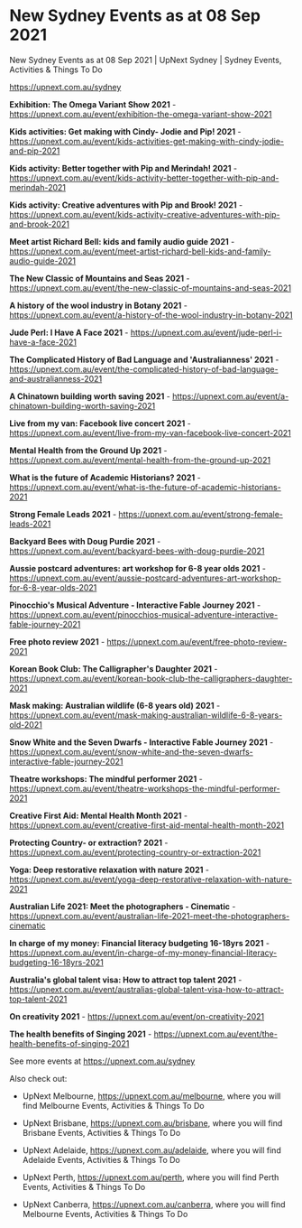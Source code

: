 # New Sydney Events as at 08 Sep 2021
New Sydney Events as at 08 Sep 2021 | UpNext Sydney | Sydney Events, Activities &amp; Things To Do

https://upnext.com.au/sydney


**Exhibition: The Omega Variant Show 2021** - https://upnext.com.au/event/exhibition-the-omega-variant-show-2021

**Kids activities: Get making with Cindy- Jodie and Pip! 2021** - https://upnext.com.au/event/kids-activities-get-making-with-cindy-jodie-and-pip-2021

**Kids activity: Better together with Pip and Merindah! 2021** - https://upnext.com.au/event/kids-activity-better-together-with-pip-and-merindah-2021

**Kids activity: Creative adventures with Pip and Brook! 2021** - https://upnext.com.au/event/kids-activity-creative-adventures-with-pip-and-brook-2021

**Meet artist Richard Bell: kids and family audio guide 2021** - https://upnext.com.au/event/meet-artist-richard-bell-kids-and-family-audio-guide-2021

**The New Classic of Mountains and Seas 2021** - https://upnext.com.au/event/the-new-classic-of-mountains-and-seas-2021

**A history of the wool industry in Botany 2021** - https://upnext.com.au/event/a-history-of-the-wool-industry-in-botany-2021

**Jude Perl: I Have A Face 2021** - https://upnext.com.au/event/jude-perl-i-have-a-face-2021

**The Complicated History of Bad Language and 'Australianness' 2021** - https://upnext.com.au/event/the-complicated-history-of-bad-language-and-australianness-2021

**A Chinatown building worth saving 2021** - https://upnext.com.au/event/a-chinatown-building-worth-saving-2021

**Live from my van: Facebook live concert 2021** - https://upnext.com.au/event/live-from-my-van-facebook-live-concert-2021

**Mental Health from the Ground Up 2021** - https://upnext.com.au/event/mental-health-from-the-ground-up-2021

**What is the future of Academic Historians? 2021** - https://upnext.com.au/event/what-is-the-future-of-academic-historians-2021

**Strong Female Leads 2021** - https://upnext.com.au/event/strong-female-leads-2021

**Backyard Bees with Doug Purdie 2021** - https://upnext.com.au/event/backyard-bees-with-doug-purdie-2021

**Aussie postcard adventures: art workshop for 6-8 year olds 2021** - https://upnext.com.au/event/aussie-postcard-adventures-art-workshop-for-6-8-year-olds-2021

**Pinocchio's Musical Adventure - Interactive Fable Journey 2021** - https://upnext.com.au/event/pinocchios-musical-adventure-interactive-fable-journey-2021

**Free photo review 2021** - https://upnext.com.au/event/free-photo-review-2021

**Korean Book Club: The Calligrapher's Daughter 2021** - https://upnext.com.au/event/korean-book-club-the-calligraphers-daughter-2021

**Mask making: Australian wildlife (6-8 years old) 2021** - https://upnext.com.au/event/mask-making-australian-wildlife-6-8-years-old-2021

**Snow White and the Seven Dwarfs - Interactive Fable Journey 2021** - https://upnext.com.au/event/snow-white-and-the-seven-dwarfs-interactive-fable-journey-2021

**Theatre workshops: The mindful performer 2021** - https://upnext.com.au/event/theatre-workshops-the-mindful-performer-2021

**Creative First Aid: Mental Health Month 2021** - https://upnext.com.au/event/creative-first-aid-mental-health-month-2021

**Protecting Country- or extraction? 2021** - https://upnext.com.au/event/protecting-country-or-extraction-2021

**Yoga: Deep restorative relaxation with nature 2021** - https://upnext.com.au/event/yoga-deep-restorative-relaxation-with-nature-2021

**Australian Life 2021: Meet the photographers - Cinematic** - https://upnext.com.au/event/australian-life-2021-meet-the-photographers-cinematic

**In charge of my money: Financial literacy budgeting 16-18yrs 2021** - https://upnext.com.au/event/in-charge-of-my-money-financial-literacy-budgeting-16-18yrs-2021

**Australia's global talent visa: How to attract top talent 2021** - https://upnext.com.au/event/australias-global-talent-visa-how-to-attract-top-talent-2021

**On creativity 2021** - https://upnext.com.au/event/on-creativity-2021

**The health benefits of Singing 2021** - https://upnext.com.au/event/the-health-benefits-of-singing-2021



See more events at https://upnext.com.au/sydney


Also check out:

* UpNext Melbourne, https://upnext.com.au/melbourne, where you will find Melbourne Events, Activities & Things To Do

* UpNext Brisbane, https://upnext.com.au/brisbane, where you will find Brisbane Events, Activities & Things To Do

* UpNext Adelaide, https://upnext.com.au/adelaide, where you will find Adelaide Events, Activities & Things To Do

* UpNext Perth, https://upnext.com.au/perth, where you will find Perth Events, Activities & Things To Do

* UpNext Canberra, https://upnext.com.au/canberra, where you will find Melbourne Events, Activities & Things To Do